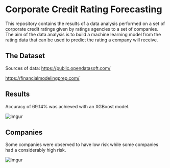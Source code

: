 # Corporate Credit Rating Forecasting

This repository contains the results of a data analysis performed on a set of corporate credit ratings given by ratings agencies to a set of companies. The aim of the data analysis is to build a machine learning model from the rating data that can be used to predict the rating a company will receive.

## The Dataset

Sources of data:
https://public.opendatasoft.com/
 
https://financialmodelingprep.com/

## Results

Accuracy of 69.14% was achieved with an XGBoost model.

![Imgur](https://i.imgur.com/T2TEa43.png)


## Companies

Some companies were observed to have low risk while some companies had a considerably high risk.

![Imgur](https://i.imgur.com/DRu0lcO.png)
